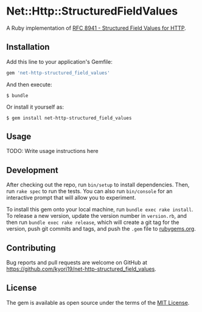 # Net::Http::StructuredFieldValues

A Ruby implementation of [RFC 8941 - Structured Field Values for HTTP](https://datatracker.ietf.org/doc/html/rfc8941).

## Installation

Add this line to your application's Gemfile:

```ruby
gem 'net-http-structured_field_values'
```

And then execute:

    $ bundle

Or install it yourself as:

    $ gem install net-http-structured_field_values

## Usage

TODO: Write usage instructions here

## Development

After checking out the repo, run `bin/setup` to install dependencies. Then, run `rake spec` to run the tests. You can also run `bin/console` for an interactive prompt that will allow you to experiment.

To install this gem onto your local machine, run `bundle exec rake install`. To release a new version, update the version number in `version.rb`, and then run `bundle exec rake release`, which will create a git tag for the version, push git commits and tags, and push the `.gem` file to [rubygems.org](https://rubygems.org).

## Contributing

Bug reports and pull requests are welcome on GitHub at https://github.com/kyori19/net-http-structured_field_values.

## License

The gem is available as open source under the terms of the [MIT License](https://opensource.org/licenses/MIT).
